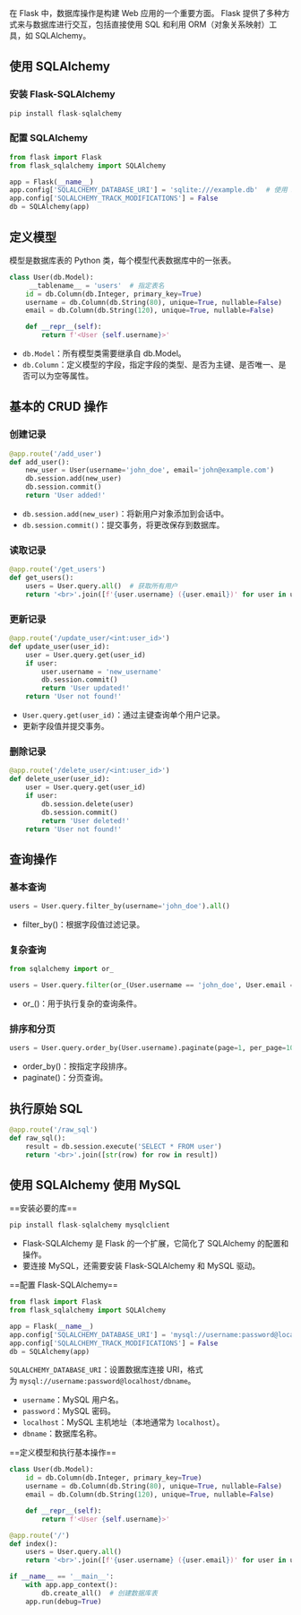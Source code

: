 在 Flask 中，数据库操作是构建 Web 应用的一个重要方面。
Flask 提供了多种方式来与数据库进行交互，包括直接使用 SQL 和利用 ORM（对象关系映射）工具，如 SQLAlchemy。
## 使用 SQLAlchemy
### 安装 Flask-SQLAlchemy
```python
pip install flask-sqlalchemy
```
### 配置 SQLAlchemy
```python
from flask import Flask
from flask_sqlalchemy import SQLAlchemy

app = Flask(__name__)
app.config['SQLALCHEMY_DATABASE_URI'] = 'sqlite:///example.db'  # 使用 SQLite 数据库
app.config['SQLALCHEMY_TRACK_MODIFICATIONS'] = False
db = SQLAlchemy(app)
```
## 定义模型
模型是数据库表的 Python 类，每个模型代表数据库中的一张表。
```python
class User(db.Model):
	 __tablename__ = 'users'  # 指定表名
    id = db.Column(db.Integer, primary_key=True)
    username = db.Column(db.String(80), unique=True, nullable=False)
    email = db.Column(db.String(120), unique=True, nullable=False)

    def __repr__(self):
        return f'<User {self.username}>'
```
- `db.Model`：所有模型类需要继承自 db.Model。
- `db.Column`：定义模型的字段，指定字段的类型、是否为主键、是否唯一、是否可以为空等属性。
## 基本的 CRUD 操作
### 创建记录
```python
@app.route('/add_user')
def add_user():
    new_user = User(username='john_doe', email='john@example.com')
    db.session.add(new_user)
    db.session.commit()
    return 'User added!'
```
- `db.session.add(new_user)`：将新用户对象添加到会话中。
- `db.session.commit()`：提交事务，将更改保存到数据库。
### 读取记录
```python
@app.route('/get_users')
def get_users():
    users = User.query.all()  # 获取所有用户
    return '<br>'.join([f'{user.username} ({user.email})' for user in users])
```
### 更新记录
```python
@app.route('/update_user/<int:user_id>')
def update_user(user_id):
    user = User.query.get(user_id)
    if user:
        user.username = 'new_username'
        db.session.commit()
        return 'User updated!'
    return 'User not found!'
```
- `User.query.get(user_id)`：通过主键查询单个用户记录。
- 更新字段值并提交事务。
### 删除记录
```python
@app.route('/delete_user/<int:user_id>')
def delete_user(user_id):
    user = User.query.get(user_id)
    if user:
        db.session.delete(user)
        db.session.commit()
        return 'User deleted!'
    return 'User not found!'
```
## 查询操作
### 基本查询
```python
users = User.query.filter_by(username='john_doe').all()
```
- filter_by()：根据字段值过滤记录。
### 复杂查询
```python
from sqlalchemy import or_

users = User.query.filter(or_(User.username == 'john_doe', User.email == 'john@example.com')).all()
```
- or_()：用于执行复杂的查询条件。
### 排序和分页
```python
users = User.query.order_by(User.username).paginate(page=1, per_page=10)
```
- order_by()：按指定字段排序。
- paginate()：分页查询。
## 执行原始 SQL
```python
@app.route('/raw_sql')
def raw_sql():
    result = db.session.execute('SELECT * FROM user')
    return '<br>'.join([str(row) for row in result])
```
## 使用 SQLAlchemy 使用 MySQL
==安装必要的库==
```python
pip install flask-sqlalchemy mysqlclient
```
- Flask-SQLAlchemy 是 Flask 的一个扩展，它简化了 SQLAlchemy 的配置和操作。
- 要连接 MySQL，还需要安装 Flask-SQLAlchemy 和 MySQL 驱动。

==配置 Flask-SQLAlchemy==
```python
from flask import Flask
from flask_sqlalchemy import SQLAlchemy

app = Flask(__name__)
app.config['SQLALCHEMY_DATABASE_URI'] = 'mysql://username:password@localhost/dbname'
app.config['SQLALCHEMY_TRACK_MODIFICATIONS'] = False
db = SQLAlchemy(app)
```
`SQLALCHEMY_DATABASE_URI`：设置数据库连接 URI，格式为 `mysql://username:password@localhost/dbname`。
- `username`：MySQL 用户名。
- `password`：MySQL 密码。
- `localhost`：MySQL 主机地址（本地通常为 `localhost`）。
- `dbname`：数据库名称。

==定义模型和执行基本操作==
```python
class User(db.Model):
    id = db.Column(db.Integer, primary_key=True)
    username = db.Column(db.String(80), unique=True, nullable=False)
    email = db.Column(db.String(120), unique=True, nullable=False)

    def __repr__(self):
        return f'<User {self.username}>'

@app.route('/')
def index():
    users = User.query.all()
    return '<br>'.join([f'{user.username} ({user.email})' for user in users])

if __name__ == '__main__':
    with app.app_context():
        db.create_all()  # 创建数据库表
    app.run(debug=True)
```